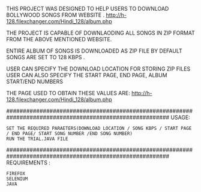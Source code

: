 THIS PROJECT WAS DESIGNED TO HELP USERS TO DOWNLOAD BOLLYWOOD SONGS FROM WEBSITE .
http://h-128.filexchanger.com/Hindi_128/album.php

THE PROJECT IS CAPABLE OF DOWNLAODING ALL SONGS IN ZIP FORMAT FROM THE ABOVE MENTIONED WEBSITE. 

ENTIRE ALBUM OF SONGS IS  DOWNLOADED AS ZIP FILE
BY DEFAULT SONGS ARE SET TO 128 KBPS .

USER CAN SPECIFY THE DOWNLOAD LOCATION FOR STORING ZIP FILES 
USER CAN ALSO SPECIFY THE START PAGE, END PAGE, ALBUM START/END NUMBERS 

THE PAGE USED TO OBTAIN THESE VALUES ARE: http://h-128.filexchanger.com/Hindi_128/album.php

#########################################################################################################
USAGE:

	SET THE REQUIRED PARAETERS(DOWNLOAD LOCATION / SONG KBPS / START PAGE / END PAGE/ START SONG NUMBER /END SONG NUMBER)
	RUN THE TRIAL.JAVA FILE 

#########################################################################################################
REQUIREMENTS :

	FIREFOX
	SELENIUM
	JAVA
